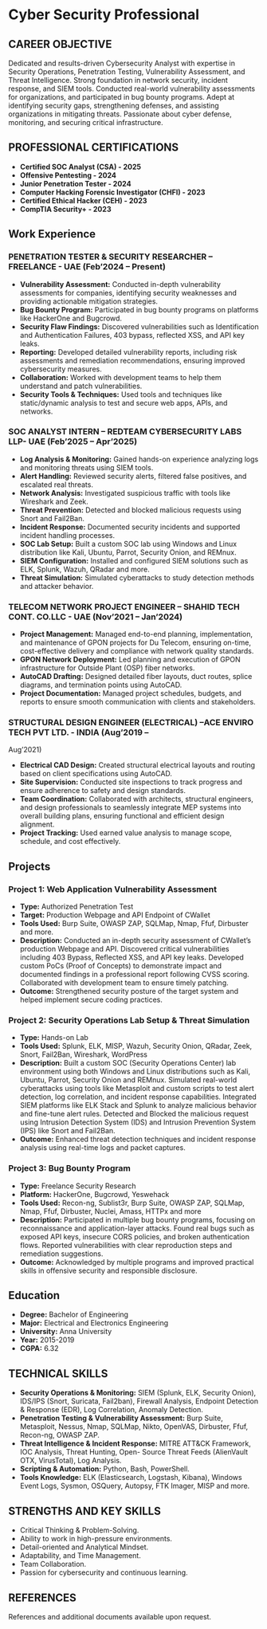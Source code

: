 # Cyber Security Professional

## CAREER OBJECTIVE
Dedicated and results-driven Cybersecurity Analyst with expertise in Security Operations, Penetration Testing, Vulnerability Assessment, and Threat Intelligence. Strong foundation in network security, incident response, and SIEM tools. Conducted real-world vulnerability assessments for organizations, and participated in bug bounty programs. Adept at identifying security gaps, strengthening defenses, and assisting organizations in mitigating threats. Passionate about cyber defense, monitoring, and securing critical infrastructure.

## PROFESSIONAL CERTIFICATIONS
- **Certified SOC Analyst (CSA) - 2025**
- **Offensive Pentesting - 2024**
- **Junior Penetration Tester - 2024**
- **Computer Hacking Forensic Investigator (CHFI) - 2023**
- **Certified Ethical Hacker (CEH) - 2023**
- **CompTIA Security+ - 2023**

## Work Experience
### PENETRATION TESTER & SECURITY RESEARCHER – FREELANCE - UAE (Feb’2024 – Present)
- **Vulnerability Assessment:** Conducted in-depth vulnerability assessments for companies, identifying security weaknesses and providing actionable mitigation strategies.
- **Bug Bounty Program:** Participated in bug bounty programs on platforms like HackerOne and Bugcrowd.
- **Security Flaw Findings:** Discovered vulnerabilities such as Identification and Authentication Failures, 403 bypass, reflected XSS, and API key leaks.
- **Reporting:** Developed detailed vulnerability reports, including risk assessments and remediation recommendations, ensuring improved cybersecurity measures.
- **Collaboration:** Worked with development teams to help them understand and patch vulnerabilities.
- **Security Tools & Techniques:** Used tools and techniques like static/dynamic analysis to test and secure web apps, APIs, and networks.

### SOC ANALYST INTERN – REDTEAM CYBERSECURITY LABS LLP- UAE (Feb’2025 – Apr’2025)
- **Log Analysis & Monitoring:** Gained hands-on experience analyzing logs and monitoring threats using SIEM tools.
- **Alert Handling:** Reviewed security alerts, filtered false positives, and escalated real threats.
- **Network Analysis:** Investigated suspicious traffic with tools like Wireshark and Zeek.
- **Threat Prevention:** Detected and blocked malicious requests using Snort and Fail2Ban.
- **Incident Response:** Documented security incidents and supported incident handling processes.
- **SOC Lab Setup:** Built a custom SOC lab using Windows and Linux distribution like Kali, Ubuntu, Parrot, Security Onion, and REMnux.
- **SIEM Configuration:** Installed and configured SIEM solutions such as ELK, Splunk, Wazuh, QRadar and more.
- **Threat Simulation:** Simulated cyberattacks to study detection methods and attacker behavior.

### TELECOM NETWORK PROJECT ENGINEER – SHAHID TECH CONT. CO.LLC - UAE (Nov’2021 – Jan’2024)
- **Project Management:** Managed end-to-end planning, implementation, and maintenance of GPON projects for Du Telecom, ensuring on-time, cost-effective delivery and compliance with network quality standards.
- **GPON Network Deployment:** Led planning and execution of GPON infrastructure for Outside Plant (OSP) fiber networks.
- **AutoCAD Drafting:** Designed detailed fiber layouts, duct routes, splice diagrams, and termination points using AutoCAD.
- **Project Documentation:** Managed project schedules, budgets, and reports to ensure smooth communication with clients and stakeholders.

### STRUCTURAL DESIGN ENGINEER (ELECTRICAL) –ACE ENVIRO TECH PVT LTD. - INDIA (Aug’2019 –
Aug’2021)
- **Electrical CAD Design:** Created structural electrical layouts and routing based on client specifications using AutoCAD.
- **Site Supervision:** Conducted site inspections to track progress and ensure adherence to safety and design standards.
- **Team Coordination:** Collaborated with architects, structural engineers, and design professionals to seamlessly integrate MEP systems into overall building plans, ensuring functional and efficient design alignment.
- **Project Tracking:** Used earned value analysis to manage scope, schedule, and cost effectively.

## Projects
### **Project 1:** Web Application Vulnerability Assessment
- **Type:** Authorized Penetration Test
- **Target:** Production Webpage and API Endpoint of CWallet
- **Tools Used:** Burp Suite, OWASP ZAP, SQLMap, Nmap, Ffuf, Dirbuster and more.
- **Description:**
Conducted an in-depth security assessment of CWallet’s production Webpage and API. Discovered critical vulnerabilities including 403 Bypass, Reflected XSS, and API key leaks. Developed custom PoCs (Proof of Concepts) to demonstrate impact and documented findings in a professional report following CVSS scoring. Collaborated with development team to ensure timely patching.
- **Outcome:** Strengthened security posture of the target system and helped implement secure coding practices.

### **Project 2:** Security Operations Lab Setup & Threat Simulation
- **Type:** Hands-on Lab
- **Tools Used:** Splunk, ELK, MISP, Wazuh, Security Onion, QRadar, Zeek, Snort, Fail2Ban, Wireshark, WordPress
- **Description:**
Built a custom SOC (Security Operations Center) lab environment using both Windows and Linux distributions such as Kali, Ubuntu, Parrot, Security Onion and REMnux. Simulated real-world cyberattacks using tools like Metasploit and custom scripts to test alert detection, log correlation, and incident response capabilities. Integrated SIEM platforms like ELK Stack and Splunk to analyze malicious behavior and fine-tune alert rules. Detected and Blocked the malicious request using Intrusion Detection System (IDS) and Intrusion Prevention System (IPS) like Snort and Fail2Ban.
- **Outcome:** Enhanced threat detection techniques and incident response analysis using real-time logs and packet captures.

### **Project 3:** Bug Bounty Program
- **Type:** Freelance Security Research
- **Platform:** HackerOne, Bugcrowd, Yeswehack
- **Tools Used:** Recon-ng, Sublist3r, Burp Suite, OWASP ZAP, SQLMap, Nmap, Ffuf, Dirbuster, Nuclei, Amass, HTTPx and more
- **Description:**
Participated in multiple bug bounty programs, focusing on reconnaissance and application-layer attacks. Found real bugs such as exposed API keys, insecure CORS policies, and broken authentication flows. Reported vulnerabilities with clear reproduction steps and remediation suggestions.
- **Outcome:** Acknowledged by multiple programs and improved practical skills in offensive security and responsible disclosure.

## Education
- **Degree:** Bachelor of Engineering
- **Major:** Electrical and Electronics Engineering
- **University:** Anna University
- **Year:** 2015-2019
- **CGPA:** 6.32

## TECHNICAL SKILLS
- **Security Operations & Monitoring:** SIEM (Splunk, ELK, Security Onion), IDS/IPS (Snort, Suricata, Fail2ban), Firewall Analysis, Endpoint Detection & Response (EDR), Log Correlation, Anomaly Detection.
- **Penetration Testing & Vulnerability Assessment:** Burp Suite, Metasploit, Nessus, Nmap, SQLMap, Nikto, OpenVAS, Dirbuster, Ffuf, Recon-ng, OWASP ZAP.
- **Threat Intelligence & Incident Response:** MITRE ATT&CK Framework, IOC Analysis, Threat Hunting, Open- Source Threat Feeds (AlienVault OTX, VirusTotal), Log Analysis.
- **Scripting & Automation:** Python, Bash, PowerShell.
- **Tools Knowledge:** ELK (Elasticsearch, Logstash, Kibana), Windows Event Logs, Sysmon, OSQuery, Autopsy, FTK Imager, MISP and more.

## STRENGTHS AND KEY SKILLS
- Critical Thinking & Problem-Solving.
- Ability to work in high-pressure environments.
- Detail-oriented and Analytical Mindset.
- Adaptability, and Time Management.
- Team Collaboration.
- Passion for cybersecurity and continuous learning.

## REFERENCES
References and additional documents available upon request.
